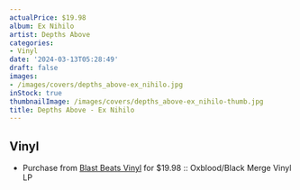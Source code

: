 ```yaml
---
actualPrice: $19.98
album: Ex Nihilo
artist: Depths Above
categories:
- Vinyl
date: '2024-03-13T05:28:49'
draft: false
images:
- /images/covers/depths_above-ex_nihilo.jpg
inStock: true
thumbnailImage: /images/covers/depths_above-ex_nihilo-thumb.jpg
title: Depths Above - Ex Nihilo
---
```


## Vinyl
* Purchase from [Blast Beats Vinyl](https://blastbeatsvinyl.com/products/depths-above-ex-nihilo-oxblood-black-merge-vinyl-lp) for $19.98 :: Oxblood/Black Merge Vinyl LP
